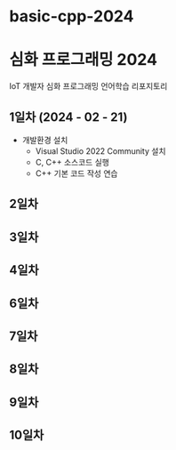 # basic-cpp-2024
# 심화 프로그래밍 2024
IoT 개발자 심화 프로그래밍 언어학습 리포지토리

## 1일차 (2024 - 02 - 21)
- 개발환경 설치
	- Visual Studio 2022 Community 설치
	- C, C++ 소스코드 실행
   	- C++ 기본 코드 작성 연습

## 2일차 

## 3일차

## 4일차

## 6일차

## 7일차 

## 8일차 

## 9일차 

## 10일차 
 
 
 
